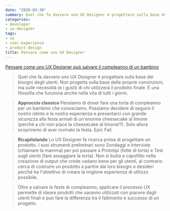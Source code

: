 ```yaml
---
date: "2020-03-30"
summary: Quel che fa davvero uno UX Designer è progettare sulla base dei bisogni degli utenti.
categories:
- developer
- ux-designer
tags:
- ux
- user-experience
- product-design
title: Pensare come uno UX Designer
---
```



[Pensare come uno UX Designer può salvare il compleanno di un bambino](https://blog.uxbox.it/pensare-con-la-user-experience/)

> Quel che fa davvero uno UX Designer è progettare sulla base dei bisogni degli utenti. Non progetta sulla base delle proprie convinzioni, ma sulle necessità (e i gusti) di chi utilizzerà il prodotto finale. È una filosofia che funziona anche nella vita di tutti i giorni.

> **Approccio classico**
> Pensiamo di dover fare una torta di compleanno per un bambino che conosciamo. Possiamo decidere di seguire il nostro istinto e la nostra esperienza e presentarci con grande sicurezza alla festa armati di un'enorme cheesecake al limone (perché a chi non piace la cheesecake al limone!?). Solo allora scopriremo di aver rovinato la festa. Epic Fail.

> **Ricapitolando**
> Lo UX Designer fa ricerca prima di progettare un prodotto. I suoi strumenti preliminari sono Sondaggi e Interviste (chiamare la mamma) per poi passare a Prototipi (fette di torta) e Test sugli utenti (fare assaggiare la torta).
Non si butta a capofitto nella creazione di output che crede vadano bene per gli utenti, al contrario cerca di costruire un prodotto a partire dai loro bisogni e desideri perché ha l'obiettivo di creare la migliore esperienza di utilizzo possibile.

> Oltre a salvare le feste di compleanno, applicare il processo UX permette di ideare prodotti che saranno utilizzati con piacere dagli utenti finali e può fare la differenza tra il fallimento e successo di un progetto.

